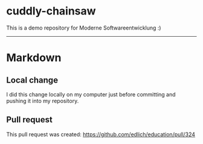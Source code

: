 # cuddly-chainsaw
This is a demo repository for Moderne Softwareentwicklung :)
* * *
# Markdown
## Local change
I did this change locally on my computer just before committing and pushing it into my repository.
## Pull request
This pull request was created: https://github.com/edlich/education/pull/324

